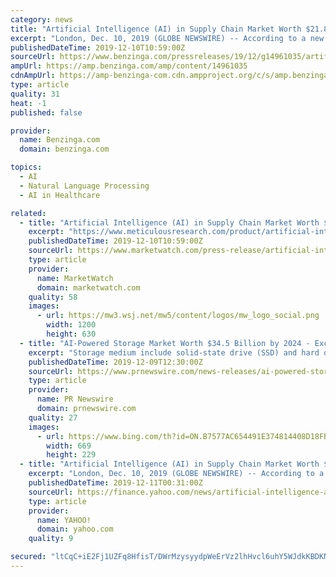 ```yaml
---
category: news
title: "Artificial Intelligence (AI) in Supply Chain Market Worth $21.8 billion by 2027- Exclusive Report by Meticulous Research®"
excerpt: "London, Dec. 10, 2019 (GLOBE NEWSWIRE) -- According to a new market research report \"Artificial Intelligence in Supply Chain Market by Component (Platforms, Solutions), Technology (Machine Learning, Computer Vision, Natural Language Processing), Application (Warehouse, Fleet, Inventory Management), & End User - Global Forecast to 2027 ..."
publishedDateTime: 2019-12-10T10:59:00Z
sourceUrl: https://www.benzinga.com/pressreleases/19/12/g14961035/artificial-intelligence-ai-in-supply-chain-market-worth-21-8-billion-by-2027-exclusive-report-by-m
ampUrl: https://amp.benzinga.com/amp/content/14961035
cdnAmpUrl: https://amp-benzinga-com.cdn.ampproject.org/c/s/amp.benzinga.com/amp/content/14961035
type: article
quality: 31
heat: -1
published: false

provider:
  name: Benzinga.com
  domain: benzinga.com

topics:
  - AI
  - Natural Language Processing
  - AI in Healthcare

related:
  - title: "Artificial Intelligence (AI) in Supply Chain Market Worth $21.8 billion by 2027- Exclusive Report by Meticulous Research(R)"
    excerpt: "https://www.meticulousresearch.com/product/artificial-intelligence-in-retail-market-4979/ Artificial Intelligence in Healthcare Market by Product (Hardware, Software, Services), Technology (Machine Learning, Context-Aware Computing, NLP), Application (Drug Discovery, Precision Medicine), End User, And Geography - Global Forecast to 2025 ..."
    publishedDateTime: 2019-12-10T10:59:00Z
    sourceUrl: https://www.marketwatch.com/press-release/artificial-intelligence-ai-in-supply-chain-market-worth-218-billion-by-2027--exclusive-report-by-meticulous-researchr-2019-12-10
    type: article
    provider:
      name: MarketWatch
      domain: marketwatch.com
    quality: 58
    images:
      - url: https://mw3.wsj.net/mw5/content/logos/mw_logo_social.png
        width: 1200
        height: 630
  - title: "AI-Powered Storage Market Worth $34.5 Billion by 2024 - Exclusive Report by MarketsandMarkets™"
    excerpt: "Storage medium include solid-state drive (SSD) and hard disk drive (HDD). Other hardware includes processors, including CPU and GPU. NVIDIA (US), Intel (US), Micron (US), and Samsung (South Korea) are a few of the companies that develop hardware needed for AI applications. The segment is expected to continue to lead the AI-powered storage ..."
    publishedDateTime: 2019-12-09T12:30:00Z
    sourceUrl: https://www.prnewswire.com/news-releases/ai-powered-storage-market-worth-34-5-billion-by-2024--exclusive-report-by-marketsandmarkets-300971188.html
    type: article
    provider:
      name: PR Newswire
      domain: prnewswire.com
    quality: 27
    images:
      - url: https://www.bing.com/th?id=ON.B7577AC654491E374814408D18FBCD89
        width: 669
        height: 229
  - title: "Artificial Intelligence (AI) in Supply Chain Market Worth $21.8 billion by 2027- Exclusive Report by Meticulous Research®"
    excerpt: "London, Dec. 10, 2019 (GLOBE NEWSWIRE) -- According to a new market research report “Artificial Intelligence in Supply Chain Market by Component (Platforms, Solutions), Technology (Machine Learning, Computer Vision, Natural Language Processing), Application (Warehouse, Fleet, Inventory Management), & End User - Global Forecast to 2027 ..."
    publishedDateTime: 2019-12-11T00:31:00Z
    sourceUrl: https://finance.yahoo.com/news/artificial-intelligence-ai-supply-chain-115931747.html
    type: article
    provider:
      name: YAHOO!
      domain: yahoo.com
    quality: 9

secured: "ltCqC+iE2Fj1UZFq8HfisT/DWrMzysyydpWeErVz2lhHvcl6uhY5WJdkKBDKNCgyRudm9LWOgTKGtypUBQab8sqm3CkA0WFSFhfUnB93HaYHVEHNNs7lx34a6FQRL6ZoBWsGFBoRqyzuPYA8ly4h4pOVWkV/XNL9FEhjhZ+/gCKlTZb/ULdJagQ4tqj4R8iQIOFOZwmjBu08bYBP66VFrhOuco+EzXCHVMFoQk43YHZOBdiOG9AUNjXdgPajRcseUMMnc9Y0PYObkVYFA3IX/w==;BgIs7tVKibv2bBWih/X3Jw=="
---
```


